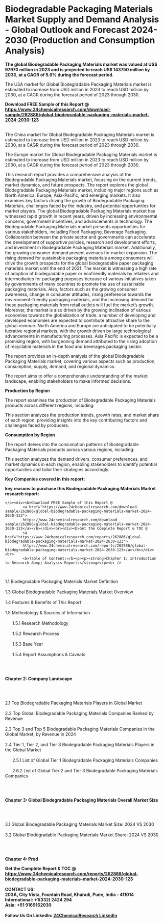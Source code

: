 <h1>Biodegradable Packaging Materials Market Supply and Demand Analysis - Global Outlook and Forecast 2024-2030 (Production and Consumption Analysis)</h1><p><strong>The global Biodegradable Packaging Materials market was valued at US$ 97970 million in 2023 and is projected to reach US$ 143750 million by 2030, at a CAGR of 5.6% during the forecast period. </strong></p><p>
</p><p>The USA market for Global Biodegradable Packaging Materials market is estimated to increase from USD million in 2023 to reach USD million by 2030, at a CAGR during the forecast period of 2023 through 2030.</p><div><b>Download FREE Sample of this Report @ 
            <a href="https://www.24chemicalresearch.com/download-sample/262886/global-biodegradable-packaging-materials-market-2024-2030-123">
            https://www.24chemicalresearch.com/download-sample/262886/global-biodegradable-packaging-materials-market-2024-2030-123</a></b></div><br><p>
</p><p>The China market for Global Biodegradable Packaging Materials market is estimated to increase from USD million in 2023 to reach USD million by 2030, at a CAGR during the forecast period of 2023 through 2030.</p><p>
</p><p>The Europe market for Global Biodegradable Packaging Materials market is estimated to increase from USD million in 2023 to reach USD million by 2030, at a CAGR during the forecast period of 2023 through 2030.</p><p>
</p><p>This research report provides a comprehensive analysis of the Biodegradable Packaging Materials market, focusing on the current trends, market dynamics, and future prospects. The report explores the global Biodegradable Packaging Materials market, including major regions such as North America, Europe, Asia-Pacific, and emerging markets. It also examines key factors driving the growth of Biodegradable Packaging Materials, challenges faced by the industry, and potential opportunities for market players. The global Biodegradable Packaging Materials market has witnessed rapid growth in recent years, driven by increasing environmental concerns, government incentives, and advancements in technology. The Biodegradable Packaging Materials market presents opportunities for various stakeholders, including Food Packaging, Beverage Packaging. Collaboration between the private sector and governments can accelerate the development of supportive policies, research and development efforts, and investment in Biodegradable Packaging Materials market. Additionally, the growing consumer demand present avenues for market expansion. The rising demand for sustainable packaging materials among consumers will drive the growth prospects for the global biodegradable paper packaging materials market until the end of 2021. The market is witnessing a high rate of adoption of biodegradable paper or ecofriendly materials by retailers and intermediaries for packaging purposes because of various initiatives taken by governments of many countries to promote the use of sustainable packaging materials. Also, factors such as the growing consumer awareness, change in consumer attitudes, rising preference towards the environment-friendly packaging materials, and the increasing demand for these packaging materials from retail outlets will fuel the market’s growth. Moreover, the market is also driven by the growing inclination of various economies towards the globalization of trade. a number of developing and developed economies are expected to contribute attractive share to the global revenue. North America and Europe are anticipated to be potentially lucrative regional markets, with the growth driven by large technological advancements in manufacturing processes. Asia Pacific is expected to be a promising region, with burgeoning demand attributed to the rising adoption of recyclable materials in the food and beverages packaging sector.</p><p>
</p><p>The report provides an in-depth analysis of the global Biodegradable Packaging Materials market, covering various aspects such as production, consumption, supply, demand, and regional dynamics.</p><p>
</p><p>The report aims to offer a comprehensive understanding of the market landscape, enabling stakeholders to make informed decisions.</p><p>
</p><p><strong>Production by Region</strong></p><p>
</p><p>The report examines the production of Biodegradable Packaging Materials products across different regions, including:</p><p>
</p><p>
</p><p>This section analyzes the production trends, growth rates, and market share of each region, providing insights into the key contributing factors and challenges faced by producers.</p><p>
</p><p><strong>Consumption by Region</strong></p><p>
</p><p>The report delves into the consumption patterns of Biodegradable Packaging Materials products across various regions, including:</p><p>
</p><p>
</p><p>This section analyzes the demand drivers, consumer preferences, and market dynamics in each region, enabling stakeholders to identify potential opportunities and tailor their strategies accordingly.</p><p>
<strong>Key Companies covered in this report:</strong></p><p>
</p><p>
</p><p><strong>key reasons to purchase this Biodegradable Packaging Materials Market research report:</strong></p><p>

	</p><div><b>Download FREE Sample of this Report @ 
            <a href="https://www.24chemicalresearch.com/download-sample/262886/global-biodegradable-packaging-materials-market-2024-2030-123">
            https://www.24chemicalresearch.com/download-sample/262886/global-biodegradable-packaging-materials-market-2024-2030-123</a></b></div><br><div><b>Get the Complete Report & TOC @ 
            <a href="https://www.24chemicalresearch.com/reports/262886/global-biodegradable-packaging-materials-market-2024-2030-123">
            https://www.24chemicalresearch.com/reports/262886/global-biodegradable-packaging-materials-market-2024-2030-123</a></b></div><br>
            <b>Table of Content:</b><p><p><strong>Chapter 1: Introduction to Research &amp; Analysis Reports</strong></p><br />
<br />
<p>1.1 Biodegradable Packaging Materials Market Definition<br /><br />
1.3 Global Biodegradable Packaging Materials Market Overview<br /><br />
1.4 Features &amp; Benefits of This Report<br /><br />
1.5 Methodology &amp; Sources of Information<br /><br />
&nbsp;&nbsp;&nbsp;&nbsp;&nbsp; 1.5.1 Research Methodology<br /><br />
&nbsp;&nbsp;&nbsp;&nbsp;&nbsp; 1.5.2 Research Process<br /><br />
&nbsp;&nbsp;&nbsp;&nbsp;&nbsp; 1.5.3 Base Year<br /><br />
&nbsp;&nbsp;&nbsp;&nbsp;&nbsp; 1.5.4 Report Assumptions &amp; Caveats</p><br />
<br />
<p><strong>Chapter 2: Company Landscape</strong></p><br />
<br />
<p>2.1 Top Biodegradable Packaging Materials Players in Global Market<br /><br />
2.2 Top Global Biodegradable Packaging Materials Companies Ranked by Revenue<br /><br />
2.3 Top 3 and Top 5 Biodegradable Packaging Materials Companies in the Global Market, by Revenue in 2024<br /><br />
2.4 Tier 1, Tier 2, and Tier 3 Biodegradable Packaging Materials Players in the Global Market<br /><br />
&nbsp;&nbsp;&nbsp;&nbsp;&nbsp; 2.5.1 List of Global Tier 1 Biodegradable Packaging Materials Companies<br /><br />
&nbsp;&nbsp;&nbsp;&nbsp;&nbsp; 2.6.2 List of Global Tier 2 and Tier 3 Biodegradable Packaging Materials Companies</p><br />
<br />
<p><strong>Chapter 3: Global Biodegradable Packaging Materials Overall Market Size</strong></p><br />
<br />
<p>3.1 Global Biodegradable Packaging Materials Market Size: 2024 VS 2030<br /><br />
3.2 Global Biodegradable Packaging Materials Market Share: 2024 VS 2030</p><br />
<br />
<p><strong>Chapter 4: Prod</p><div><b>Get the Complete Report & TOC @ 
            <a href="https://www.24chemicalresearch.com/reports/262886/global-biodegradable-packaging-materials-market-2024-2030-123">
            https://www.24chemicalresearch.com/reports/262886/global-biodegradable-packaging-materials-market-2024-2030-123</a></b></div><br><b>CONTACT US:</b><br>
            203A, City Vista, Fountain Road, Kharadi, Pune, India - 411014<br>
            International: +1(332) 2424 294<br>
            Asia: +91 9169162030 <br><br>
            Follow Us On LinkedIn: <a href="https://www.linkedin.com/company/24chemicalresearch/">24ChemicalResearch LinkedIn</a>